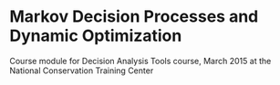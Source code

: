 # Markov Decision Processes and Dynamic Optimization

Course module for Decision Analysis Tools course, March 2015 at the National Conservation Training Center